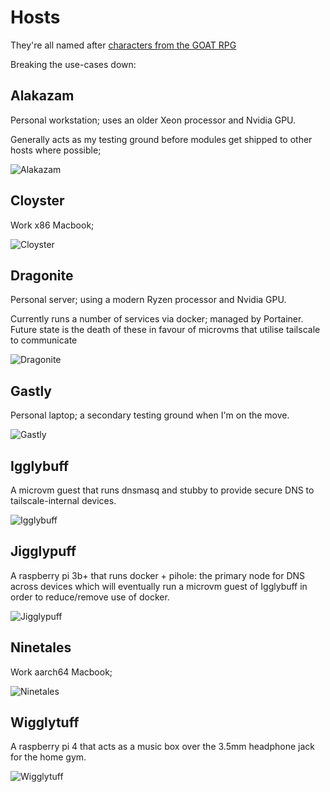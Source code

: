 # Hosts

They're all named after [characters from the GOAT RPG](https://www.youtube.com/watch?v=xFU2HL-PQNo)

Breaking the use-cases down:

## Alakazam
Personal workstation; uses an older Xeon processor and Nvidia GPU.

Generally acts as my testing ground before modules get shipped to other hosts where possible; 

![Alakazam](https://archives.bulbagarden.net/media/upload/5/50/Spr_2c_065.png?raw=true)

## Cloyster
Work x86 Macbook; 

![Cloyster](https://archives.bulbagarden.net/media/upload/c/c0/Spr_2c_091.png?raw=true)

## Dragonite
Personal server; using a modern Ryzen processor and Nvidia GPU.

Currently runs a number of services via docker; managed by Portainer. Future state is the death of these in favour of microvms that utilise tailscale to communicate

![Dragonite](https://archives.bulbagarden.net/media/upload/b/ba/Spr_2c_149.png?raw=true)

## Gastly
Personal laptop; a secondary testing ground when I'm on the move.

![Gastly](https://archives.bulbagarden.net/media/upload/5/59/Spr_2c_092.png?raw=true)

## Igglybuff
A microvm guest that runs dnsmasq and stubby to provide secure DNS to tailscale-internal devices.

![Igglybuff](https://archives.bulbagarden.net/media/upload/e/e7/Spr_2c_174.png?raw=true)

## Jigglypuff
A raspberry pi 3b+ that runs docker + pihole: the primary node for DNS across devices which will eventually run a microvm guest of Igglybuff in order to reduce/remove use of docker.

![Jigglypuff](https://archives.bulbagarden.net/media/upload/f/fc/Spr_2c_039.png?raw=true)

## Ninetales
Work aarch64 Macbook; 

![Ninetales](https://archives.bulbagarden.net/media/upload/3/32/Spr_2c_038.png?raw=true)

## Wigglytuff
A raspberry pi 4 that acts as a music box over the 3.5mm headphone jack for the home gym.

![Wigglytuff](https://archives.bulbagarden.net/media/upload/5/5a/Spr_2c_040.png?raw=true)